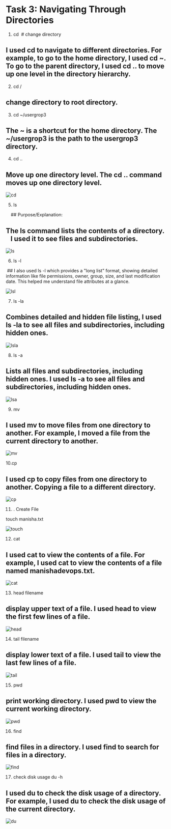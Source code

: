 # Task 3: Navigating Through Directories

1. cd 
 # change directory

## I used cd to navigate to different directories. For example, to go to the home directory, I used cd ~. To go to the parent directory, I used cd .. to move up one level in the directory hierarchy.

2. cd /
## change directory to root directory. 


3. cd ~/usergrop3
## The ~ is a shortcut for the home directory. The ~/usergrop3 is the path to the usergrop3 directory. 


4. cd ..  
## Move up one directory level. The cd .. command moves up one directory level.


![cd](IMAGES/cd.png)

5. ls 

    ## Purpose/Explanation:

## The ls command lists the contents of a directory.    I used it to see files and subdirectories.

![ls](IMAGES/ls.png)

6. ls -l

 ## I also used ls -l which provides a "long list" format, showing detailed information like file permissions, owner, group, size, and last modification date. This helped me understand file attributes at a glance.

![lsl](IMAGES/lsl.png)


7. ls -la

## Combines detailed and hidden file listing, I used ls -la to see all files and subdirectories, including hidden ones.

![lsla](IMAGES/lsla.png)

8. ls -a
## Lists all files and subdirectories, including hidden ones. I used ls -a to see all files and subdirectories, including hidden ones. 

![lsa](IMAGES/lsa.png)

9. mv 

## I used mv to move files from one directory to another. For example, I moved a file from the current directory to another.

![mv](IMAGES/mv.png)

10.cp 

## I used cp to copy files from one directory to another. Copying a file to a different directory.

![cp](IMAGES/cp.png)

11. . Create File

touch manisha.txt

![touch](IMAGES/touch.png)

12. cat

## I used cat to view the contents of a file. For example, I used cat to view the contents of a file named manishadevops.txt.

![cat](IMAGES/cat.png)

13. head filename
## display upper text of a file. I used head to view the first few lines of a file.

![head](IMAGES/head.png)


14. tail filename

## display lower text of a file. I used tail to view the last few lines of a file. 
![tail](IMAGES/tail.png)

15. pwd 
## print working directory. I used pwd to view the current working directory.
![pwd](IMAGES/pwd.png)

16. find
## find files in a directory. I used find to search for files in a directory.
![find](IMAGES/find.png)

17. check disk usage
du -h
## I used du to check the disk usage of a directory. For example, I used du to check the disk usage of the current directory.
![du](IMAGES/du.png)